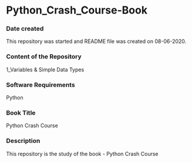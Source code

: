 # Python_Crash_Course-Book

### Date created
This repository was started and README file was created on 08-06-2020.

### Content of the Repository
1_Variables & Simple Data Types

### Software Requirements
Python

### Book Title
Python Crash Course

### Description
This repository is the study of the book - Python Crash Course